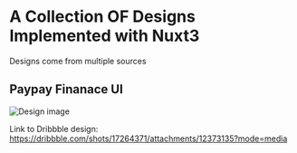 # A Collection OF Designs Implemented with Nuxt3

Designs come from multiple sources

## Paypay Finanace UI

![Design image](https://cdn.dribbble.com/users/1753227/screenshots/17264371/media/a9dc05b4b8e61de5b313779f3e17a4d8.png)

Link to Dribbble design: https://dribbble.com/shots/17264371/attachments/12373135?mode=media
